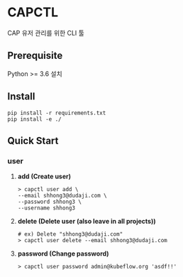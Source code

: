 # CAPCTL

CAP 유저 관리를 위한 CLI 툴

## Prerequisite
Python >= 3.6 설치   
## Install
```
pip install -r requirements.txt
pip install -e ./
```

## Quick Start 
### **user**  
1. **add (Create user)**
    ```
    > capctl user add \
    --email shhong3@dudaji.com \
    --password shhong3 \
    --username shhong3
    ```
1. **delete (Delete user (also leave in all projects))**
    ```
    # ex) Delete "shhong3@dudaji.com"
    > capctl user delete --email shhong3@dudaji.com
    ```
1. **password (Change password)**
    ```
    > capctl user password admin@kubeflow.org 'asdf!!'
    ```